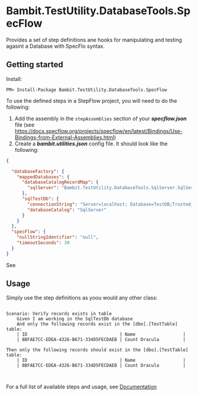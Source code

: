 # Bambit.TestUtility.DatabaseTools.SpecFlow

Provides a set of step definitions ane hooks for manipulating and testing agasint a Database with SpecFlo syntax.

## Getting started

Install:
```shell
PM> Install-Package Bambit.TestUtility.DatabaseTools.SpecFlow

```

To use the defined steps in a StepFlow project, you will need to do the following:
 1. Add the assembly in the `stepAssemblies` section of your ***specflow.json*** file (see https://docs.specflow.org/projects/specflow/en/latest/Bindings/Use-Bindings-from-External-Assemblies.html)
 2. Create a ***bambit.utilities.json*** config file.  It should look like the following:
```json
{

  "databaseFactory": {
    "mappedDatabases": {
      "databaseCatalogRecordMap": {
        "sqlServer": "Bambit.TestUtility.DatabaseTools.SqlServer.SqlServerDatabaseCatalogRecord,  Bambit.TestUtility.DatabaseTools.SqlServer"
      },
      "sqlTestDb": {
        "connectionString": "Server=localhost; Database=TestDB;Trusted_Connection=true",
        "databaseCatalog": "SqlServer"
      }
    }
  },
  "specFlow": {
    "nullStringIdentifier": "null",
    "timeoutSeconds": 30
  }
}

```
See 


## Usage

Simply use the step definitions as yoou would any other class:

```gherkin

Scenario: Verify records exists in table
	Given I am working in the SqlTestDb database
	And only the following records exist in the [dbo].[TestTable] table:
	| ID                                   | Name                  |
	| 8BFAE7CC-EDEA-4326-B671-334D5FECDAEB | Count Dracula         |
   
Then only the following records should exist in the [dbo].[TestTable] table:
	| ID                                   | Name                  |
	| 8BFAE7CC-EDEA-4326-B671-334D5FECDAEB | Count Dracula         |
   
	
```
For a full list of available steps and usage, see [Documentation](https://github.com/BambitTech/test-utils)
